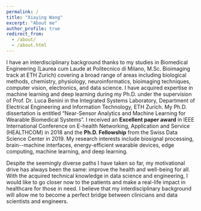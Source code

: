 ```yaml
---
permalink: /
title: "Xiaying Wang"
excerpt: "About me"
author_profile: true
redirect_from: 
  - /about/
  - /about.html
---
```


I have an interdisciplinary background thanks to my studies in Biomedical Engineering (Laurea cum Laude at Politecnico di Milano, M.Sc. Bioimaging track at ETH Zurich) covering a broad range of areas including biological methods, chemistry, physiology, neuroinformatics, bioimaging techniques, computer vision, electronics, and data science. 
I have acquired expertise in machine learning and deep learning during my Ph.D. under the supervision of Prof. Dr. Luca Benini in the Integrated Systems Laboratory, Department of Electrical Engineering and Information Technology, ETH Zurich. My Ph.D. dissertation is entitled “Near-Sensor Analytics and Machine Learning for Wearable Biomedical Systems”.
I received an **Excellent paper award** in IEEE International Conference on E-health Networking, Application and Service (HEALTHCOM) in 2018 and the **Ph.D. Fellowship** from the Swiss Data Science Center in 2019.
My research interests include biosignal processing, brain--machine interfaces, energy-efficient wearable devices, edge computing, machine learning, and deep learning.

Despite the seemingly diverse paths I have taken so far, my motivational drive has always been the same: improve the health and well-being for all. With the acquired technical knowledge in data science and engineering, I would like to go closer now to the patients and make a real-life impact in healthcare for those in need. I believe that my interdisciplinary background will allow me to become a perfect bridge between clinicians and data scientists and engineers.

